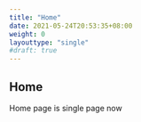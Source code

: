 ```yaml
---
title: "Home"
date: 2021-05-24T20:53:35+08:00
weight: 0
layouttype: "single"
#draft: true
---
```


## Home


Home page is single page now

